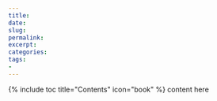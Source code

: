 ```yaml
---
title: 
date: 
slug:
permalink:
excerpt: 
categories:
tags:
- 
---
```

{% include toc title="Contents" icon="book" %}
content here
